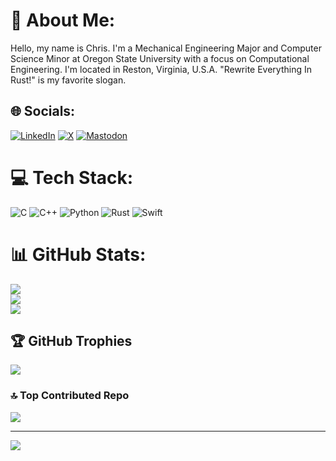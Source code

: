 # 💫 About Me:
Hello, my name is Chris. I'm a Mechanical Engineering Major and Computer Science Minor at Oregon State University with a focus on Computational Engineering. I'm located in Reston, Virginia, U.S.A. "Rewrite Everything In Rust!" is my favorite slogan.


## 🌐 Socials:
[![LinkedIn](https://img.shields.io/badge/LinkedIn-%230077B5.svg?logo=linkedin&logoColor=white)](https://linkedin.com/in/ICANDIGITAL) [![X](https://img.shields.io/badge/X-black.svg?logo=X&logoColor=white)](https://x.com/0bBlackSanta) [![Mastodon](https://img.shields.io/badge/-MASTODON-%232B90D9?style=for-the-badge&logo=mastodon&logoColor=white)](https://kolektiva.social/@TrickyDanceMoves) 

# 💻 Tech Stack:
![C](https://img.shields.io/badge/c-%2300599C.svg?style=for-the-badge&logo=c&logoColor=white) ![C++](https://img.shields.io/badge/c++-%2300599C.svg?style=for-the-badge&logo=c%2B%2B&logoColor=white) ![Python](https://img.shields.io/badge/python-3670A0?style=for-the-badge&logo=python&logoColor=ffdd54) ![Rust](https://img.shields.io/badge/rust-%23000000.svg?style=for-the-badge&logo=rust&logoColor=white) ![Swift](https://img.shields.io/badge/swift-F54A2A?style=for-the-badge&logo=swift&logoColor=white)
# 📊 GitHub Stats:
![](https://github-readme-stats.vercel.app/api?username=icandigital&theme=vision-friendly-dark&hide_border=true&include_all_commits=true&count_private=true)<br/>
![](https://github-readme-streak-stats.herokuapp.com/?user=icandigital&theme=vision-friendly-dark&hide_border=true)<br/>
![](https://github-readme-stats.vercel.app/api/top-langs/?username=icandigital&theme=vision-friendly-dark&hide_border=true&include_all_commits=true&count_private=true&layout=compact)

## 🏆 GitHub Trophies
![](https://github-profile-trophy.vercel.app/?username=icandigital&theme=juicyfresh&no-frame=true&no-bg=false&margin-w=4)

### 🔝 Top Contributed Repo
![](https://github-contributor-stats.vercel.app/api?username=icandigital&limit=5&theme=dark&combine_all_yearly_contributions=true)

---
[![](https://visitcount.itsvg.in/api?id=icandigital&icon=0&color=12)](https://visitcount.itsvg.in)

<!-- Proudly created with GPRM ( https://gprm.itsvg.in ) -->
